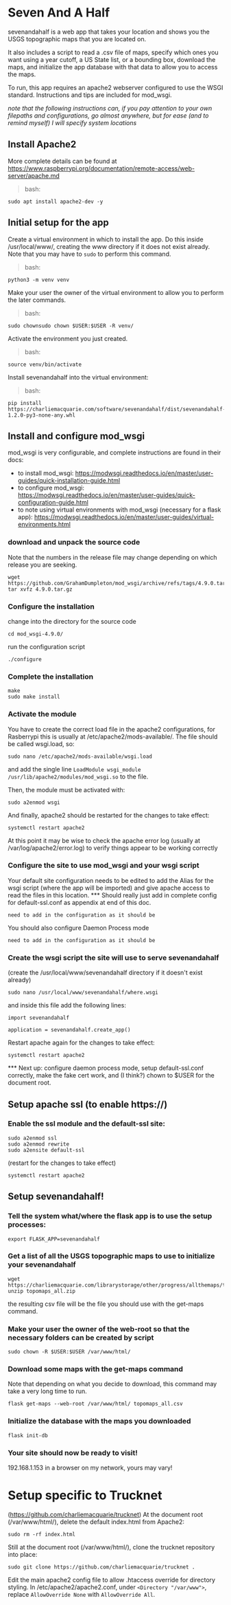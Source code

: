 # Seven And A Half

sevenandahalf is a web app that takes your location and shows you the USGS topographic maps that you are located on.

It also includes a script to read a .csv file of maps, specify which ones you want using a year cutoff, a US State list, or a bounding box, download the maps, and initialize the app database with that data to allow you to access the maps.

To run, this app requires an apache2 webserver configured to use the WSGI standard. Instructions and tips are included for mod_wsgi.

_note that the following instructions can, if you pay attention to your own filepaths and configurations, go almost anywhere, but for ease (and to remind myself) I will specify system locations_

## Install Apache2
More complete details can be found at <https://www.raspberrypi.org/documentation/remote-access/web-server/apache.md>
> bash:
```
sudo apt install apache2-dev -y
```

## Initial setup for the app
Create a virtual environment in which to install the app. Do this inside /usr/local/www/, creating the www directory if it does not exist already. Note that you may have to `sudo` to perform this command.
> bash:
```
python3 -m venv venv
```

Make your user the owner of the virtual environment to allow you to perform the later commands.
> bash:
```
sudo chownsudo chown $USER:$USER -R venv/
```

Activate the environment you just created.
> bash:
```
source venv/bin/activate
```

Install sevenandahalf into the virtual environment:
>bash:
```
pip install https://charliemacquarie.com/software/sevenandahalf/dist/sevenandahalf-1.2.0-py3-none-any.whl
```

## Install and configure mod_wsgi
mod_wsgi is very configurable, and complete instructions are found in their docs:
- to install mod_wsgi: https://modwsgi.readthedocs.io/en/master/user-guides/quick-installation-guide.html
- to configure mod_wsgi: https://modwsgi.readthedocs.io/en/master/user-guides/quick-configuration-guide.html
- to note using virtual environments with mod_wsgi (necessary for a flask app): https://modwsgi.readthedocs.io/en/master/user-guides/virtual-environments.html
### download and unpack the source code
Note that the numbers in the release file may change depending on which release you are seeking.
```
wget https://github.com/GrahamDumpleton/mod_wsgi/archive/refs/tags/4.9.0.tar.gz
tar xvfz 4.9.0.tar.gz
```

### Configure the installation

change into the directory for the source code
```
cd mod_wsgi-4.9.0/
```
run the configuration script
```
./configure
```
### Complete the installation

```
make
sudo make install
```
### Activate the module
You have to create the correct load file in the apache2 configurations, for Rasberrypi this is usually at /etc/apache2/mods-available/. The file should be called wsgi.load, so:
```
sudo nano /etc/apache2/mods-available/wsgi.load
```
and add the single line `LoadModule wsgi_module /usr/lib/apache2/modules/mod_wsgi.so` to the file.

Then, the module must be activated with:
```
sudo a2enmod wsgi
```
And finally, apache2 should be restarted for the changes to take effect:
```
systemctl restart apache2
```
At this point it may be wise to check the apache error log (usually at /var/log/apache2/error.log) to verify things appear to be working correctly

### Configure the site to use mod_wsgi and your wsgi script
Your default site configuration needs to be edited to add the Alias for the wsgi script (where the app will be imported) and give apache access to read the files in this location.
*** Should really just add in complete config for default-ssl.conf as appendix at end of this doc.
```
need to add in the configuration as it should be
```
You should also configure Daemon Process mode
```
need to add in the configuration as it should be
```


### Create the wsgi script the site will use to serve sevenandahalf
(create the /usr/local/www/sevenandahalf directory if it doesn't exist already)
```
sudo nano /usr/local/www/sevenandahalf/where.wsgi
```
and inside this file add the following lines:
```
import sevenandahalf

application = sevenandahalf.create_app()
```
Restart apache again for the changes to take effect:
```
systemctl restart apache2
```
*** Next up: configure daemon process mode, setup default-ssl.conf correctly, make the fake cert work, and (I think?) chown to $USER for the document root.
## Setup apache ssl (to enable https://)
### Enable the ssl module and the default-ssl site:
```
sudo a2enmod ssl
sudo a2enmod rewrite
sudo a2ensite default-ssl
```
(restart for the changes to take effect)
```
systemctl restart apache2
```



## Setup sevenandahalf!
### Tell the system what/where the flask app is to use the setup processes:

```
export FLASK_APP=sevenandahalf
```

### Get a list of all the USGS topographic maps to use to initialize your sevenandahalf
```
wget https://charliemacquarie.com/librarystorage/other/progress/allthemaps/topomaps_all.zip
unzip topomaps_all.zip
```
the resulting csv file will be the file you should use with the get-maps command.

### Make your user the owner of the web-root so that the necessary folders can be created by script

```
sudo chown -R $USER:$USER /var/www/html/
```

### Download some maps with the get-maps command
Note that depending on what you decide to download, this command may take a very long time to run.
```
flask get-maps --web-root /var/www/html/ topomaps_all.csv
```

### Initialize the database with the maps you downloaded
```
flask init-db
```

### Your site should now be ready to visit!

192.168.1.153 in a browser on my network, yours may vary!

# Setup specific to Trucknet
(<https://github.com/charliemacquarie/trucknet>)
At the document root (/var/www/html/), delete the default index.html from Apache2:
```
sudo rm -rf index.html
```
Still at the document root (/var/www/html/), clone the trucknet repository into place:
```
sudo git clone https://github.com/charliemacquarie/trucknet .
```
Edit the main apache2 config file to allow .htaccess override for directory styling. In /etc/apache2/apache2.conf, under `<Directory "/var/www">`, replace `AllowOverride None` with `AllowOverride All`.

